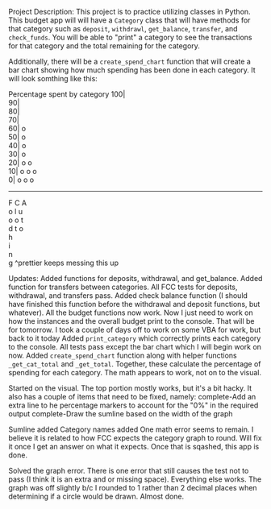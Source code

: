 Project Description:
This project is to practice utilizing classes in Python. This budget app will will have a `Category` class that will have methods for that category such as `deposit`, `withdrawl`, `get_balance`, `transfer`, and `check_funds`. You will be able to "print" a category to see the transactions for that category and the total remaining for the category.

Additionally, there will be a `create_spend_chart` function that will create a bar chart showing how much spending has been done in each category. It will look somthing like this:

Percentage spent by category
100|  
 90|  
 80|  
 70|  
 60| o  
 50| o  
 40| o  
 30| o  
 20| o o  
 10| o o o  
 0| o o o

---

F C A  
 o l u  
 o o t  
 d t o  
 h  
 i  
 n  
 g
^prettier keeps messing this up

Updates:
Added functions for deposits, withdrawal, and get_balance.
Added function for transfers between categories. All FCC tests for deposits, withdrawal, and transfers pass.
Added check balance function (I should have finished this function before the withdrawal and deposit functions, but whatever). All the budget functions now work. Now I just need to work on how the instances and the overall budget print to the console. That will be for tomorrow.
I took a couple of days off to work on some VBA for work, but back to it today
Added `print_category` which correctly prints each category to the console. All tests pass except the bar chart which I will begin work on now.
Added `create_spend_chart` function along with helper functions `_get_cat_total` and `_get_total`. Together, these calculate the percentage of spending for each category.
The math appears to work, not on to the visual.

Started on the visual. The top portion mostly works, but it's a bit hacky. It also has a couple of items that need to be fixed, namely:
complete-Add an extra line to he percentage markers to account for the "0%" in the required output
complete-Draw the sumline based on the width of the graph

Sumline added
Category names added
One math error seems to remain. I believe it is related to how FCC expects the category graph to round. Will fix it once I get an answer on what it expects. Once that is sqashed, this app is done.

Solved the graph error. There is one error that still causes the test not to pass (I think it is an extra and or missing space). Everything else works. The graph was off slightly b/c I rounded to 1 rather than 2 decimal places when determining if a circle would be drawn. Almost done.
